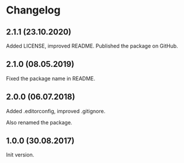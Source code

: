 # Changelog

## 2.1.1 (23.10.2020)

Added LICENSE, improved README. Published the package on GitHub.


## 2.1.0 (08.05.2019)

Fixed the package name in README.


## 2.0.0 (06.07.2018)

Added .editorconfig, improved .gitignore.

Also renamed the package. 


## 1.0.0 (30.08.2017)

Init version.
